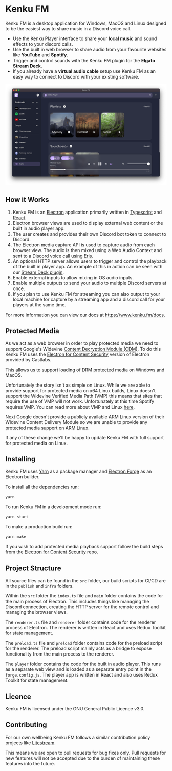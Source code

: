 # Kenku FM

Kenku FM is a desktop application for Windows, MacOS and Linux designed to be the easiest way to share music in a Discord voice call.

- Use the Kenku Player interface to share your **local music** and sound effects to your discord calls.
- Use the built in web browser to share audio from your favourite websites like **YouTube** and **Spotify**.
- Trigger and control sounds with the Kenku FM plugin for the **Elgato Stream Deck**.
- If you already have a **virtual audio cable** setup use Kenku FM as an easy way to connect to Discord with your existing software.

<p align="center">
  <img src="./docs/example.png" alt="Kenku FM Interface" width="738">
</p>

## How it Works

1. Kenku FM is an [Electron](https://www.electronjs.org/) application primarily written in [Typescript](https://www.typescriptlang.org/) and [React](https://reactjs.org/).
2. Electron browser views are used to display external web content or the built in audio player app.
3. The user creates and provides their own Discord bot token to connect to Discord.
4. The Electron media capture API is used to capture audio from each browser view. The audio is then mixed using a Web Audio Context and sent to a Discord voice call using [Eris](https://github.com/abalabahaha/eris).
5. An optional HTTP server allows users to trigger and control the playback of the built in player app. An example of this in action can be seen with our [Stream Deck plugin]().
6. Enable external inputs to allow mixing in OS audio inputs.
7. Enable multiple outputs to send your audio to multiple Discord servers at once.
8. If you plan to use Kenku FM for streaming you can also output to your local machine for capture by a streaming app and a discord call for your players at the same time.

For more information you can view our docs at https://www.kenku.fm/docs.

## Protected Media

As we act as a web browser in order to play protected media we need to support Google's Widevine [Content Decryption Module (CDM)](https://www.widevine.com/). To do this Kenku FM uses the [Electron for Content Security](https://github.com/castlabs/electron-releases) version of Electron provided by Castlabs.

This allows us to support loading of DRM protected media on Windows and MacOS.

Unfortunately the story isn't as simple on Linux. While we are able to provide support for protected media on x64 Linux builds, Linux doesn't support the Widevine Verified Media Path (VMP) this means that sites that require the use of VMP will not work. Unfortunately at this time Spotify requires VMP. You can read more about VMP and Linux [here](https://arstechnica.com/gadgets/2020/08/hbo-max-cranks-up-the-widevine-drm-leaves-linux-users-in-the-cold/).

Next Google doesn't provide a publicly available ARM Linux version of their Widevine Content Delivery Module so we are unable to provide any protected media support on ARM Linux.

If any of these change we'll be happy to update Kenku FM with full support for protected media on Linux.

## Installing

Kenku FM uses [Yarn](https://yarnpkg.com/) as a package manager and [Electron Forge](https://www.electronforge.io/) as an Electron builder.

To install all the dependencies run:

`yarn`

To run Kenku FM in a development mode run:

`yarn start`

To make a production build run:

`yarn make`

If you wish to add protected media playback support follow the build steps from the [Electron for Content Security](https://github.com/castlabs/electron-releases) repo.

## Project Structure

All source files can be found in the `src` folder, our build scripts for CI/CD are in the `publish` and `infra` folders.

Within the `src` folder the `index.ts` file and `main` folder contains the code for the main process of Electron. This includes things like managing the Discord connection, creating the HTTP server for the remote control and managing the browser views.

The `renderer.ts` file and `renderer` folder contains code for the renderer process of Electron. The renderer is written in React and uses Redux Toolkit for state management.

The `preload.ts` file and `preload` folder contains code for the preload script for the renderer. The preload script mainly acts as a bridge to expose functionality from the main process to the renderer.

The `player` folder contains the code for the built in audio player. This runs as a separate web view and is loaded as a separate entry point in the `forge.config.js`. The player app is written in React and also uses Redux Toolkit for state management.

## Licence

Kenku FM is licensed under the GNU General Public Licence v3.0.

## Contributing

For our own wellbeing Kenku FM follows a similar contribution policy projects like [Litestream](https://github.com/benbjohnson/litestream#open-source-not-open-contribution).

This means we are open to pull requests for bug fixes only. Pull requests for new features will not be accepted due to the burden of maintaining these features into the future.
